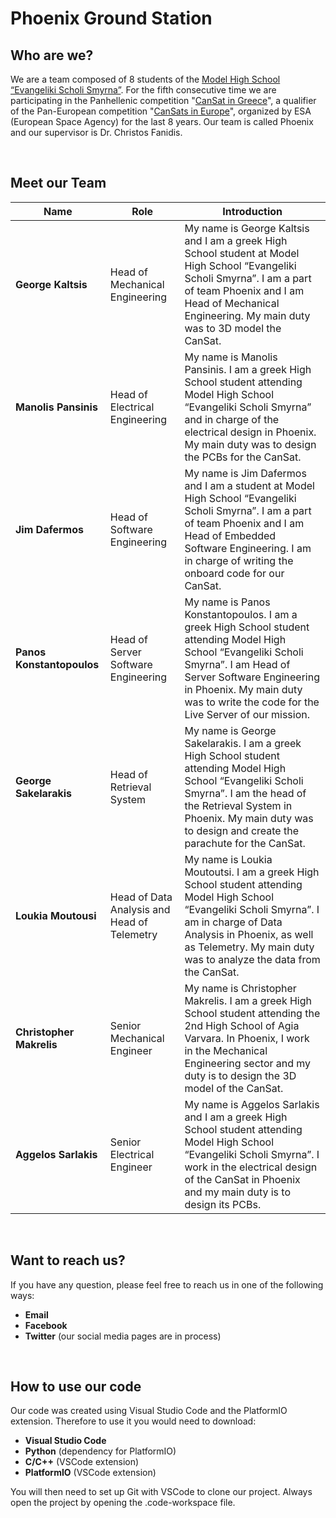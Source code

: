 # Phoenix Ground Station

## Who are we?
We are a team composed of 8 students of the [Model High School “Evangeliki Scholi Smyrna”](http://lyk-evsch-n-smyrn.att.sch.gr/wordpress/?p=1322). For the fifth consecutive time we are participating in the Panhellenic competition "[CanSat in Greece](https://cansat.gr/)", a qualifier of the Pan-European competition "[CanSats in Europe](http://www.esa.int/SPECIALS/CanSat/SEMXTDCKP6G_0.html)", organized by ESA (European Space Agency) for the last 8 years. Our team is called Phoenix and our supervisor is Dr. Christos Fanidis.

&nbsp;
## Meet our Team
|                                Name                                |                              Role                              |                                                                                                                                     Introduction                                                                                                                                    |
| ------------------------------------------------------------------ | -------------------------------------------------------------- | ----------------------------------------------------------------------------------------------------------------------------------------------------------------------------------------------------------------------------------------------------------------------------------- |
|                         __George Kaltsis__                         |                 Head of Mechanical Engineering                 |                               My name is George Kaltsis and I am a greek High School student at Model High School “Evangeliki Scholi Smyrna”. I am a part of team Phoenix and I am Head of Mechanical Engineering. My main duty was to 3D model the CanSat.                               |
|                        __Manolis Pansinis__                        |                 Head of Electrical Engineering                 | My name is Manolis Pansinis. I am a greek High School student attending Model High School “Evangeliki Scholi Smyrna” and in charge of the electrical design in Phoenix. My main duty was to design the PCBs for the CanSat.  |
|                          __Jim Dafermos__                          |                  Head of Software Engineering                   |                               My name is Jim Dafermos and I am a student at Model High School “Evangeliki Scholi Smyrna”. I am a part of team Phoenix and I am Head of Embedded Software Engineering. I am in charge of writing the onboard code for our CanSat.              |
|                     __Panos Konstantopoulos__                      |               Head of Server Software Engineering                  |                           My name is Panos Konstantopoulos. I am a greek High School student attending Model High School “Evangeliki Scholi Smyrna”. I am Head of Server Software Engineering in Phoenix. My main duty was to write the code for the Live Server of our mission.                             |
|                       __George Sakelarakis__                       |                    Head of Retrieval System                    |               My name is George Sakelarakis. I am a greek High School student attending Model High School “Evangeliki Scholi Smyrna”. I am the head of the Retrieval System in Phoenix. My main duty was to design and create the parachute for the CanSat.               |
|                        __Loukia Moutousi__                         |           Head of Data Analysis and Head of Telemetry                   |               My name is Loukia Moutoutsi. I am a greek High School student attending Model High School “Evangeliki Scholi Smyrna”. I am in charge of Data Analysis in Phoenix, as well as Telemetry. My main duty was to analyze the data from the CanSat.
|                      __Christopher Makrelis__                      |                   Senior Mechanical Engineer                   |               My name is Christopher Makrelis. I am a greek High School student attending the 2nd High School of Agia Varvara. In Phoenix, I work in the Mechanical Engineering sector and my duty is to design the 3D model of the CanSat.              |
|                        __Aggelos Sarlakis__                        |                   Senior Electrical Engineer                   | My name is Aggelos Sarlakis and I am a greek High School student attending Model High School “Evangeliki Scholi Smyrna”. I work in the electrical design of the CanSat in Phoenix and my main duty is to design its PCBs.  |

&nbsp;
## Want to reach us?
If you have any question, please feel free to reach us in one of the following ways:
* __Email__
* __Facebook__ 
* __Twitter__ (our social media pages are in process)

&nbsp;
## How to use our code
Our code was created using Visual Studio Code and the PlatformIO extension. Therefore to use it you would need to download:

* __Visual Studio Code__
* __Python__ (dependency for PlatformIO)
* __C/C++__ (VSCode extension)
* __PlatformIO__ (VSCode extension)

You will then need to set up Git with VSCode to clone our project. Always open the project by opening the .code-workspace file.